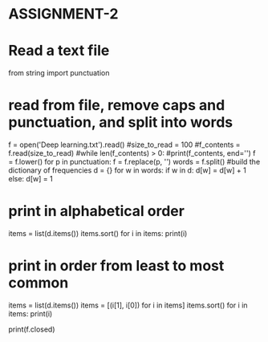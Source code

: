 # ASSIGNMENT-2
# Read a text file
from string import punctuation
# read from file, remove caps and punctuation, and split into words
f = open('Deep learning.txt').read()
#size_to_read = 100
#f_contents = f.read(size_to_read)
#while len(f_contents) > 0:
    #print(f_contents, end='')
f = f.lower()
for p in punctuation:
    f = f.replace(p, '')
words = f.split()
#build the dictionary of frequencies
d = {}
for w in words:
    if w in d:
       d[w] = d[w] + 1
    else:
        d[w] = 1
# print in alphabetical order
items = list(d.items())
items.sort()
for i in items:
    print(i)
# print in order from least to most common
items = list(d.items())
items = [(i[1], i[0]) for i in items]
items.sort()
for i in items:
    print(i)

print(f.closed)
